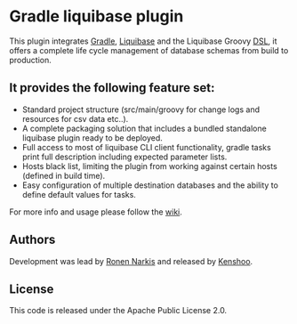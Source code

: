 # Gradle liquibase plugin
This plugin integrates [Gradle](http://gradle.org), [Liquibase](http://www.liquibase.org/) and the Liquibase Groovy [DSL](https://github.com/tlberglund/groovy-liquibase), it offers a complete life cycle management of database schemas from build to production.

## It provides the following feature set:

 * Standard project structure (src/main/groovy for change logs and resources for csv data etc..).
 * A complete packaging solution that includes a bundled standalone liquibase plugin ready to be deployed.
 * Full access to most of liquibase CLI client functionality, gradle tasks print full description including expected parameter lists.
 * Hosts black list, limiting the plugin from working against certain hosts (defined in build time).
 * Easy configuration of multiple destination databases and the ability to define default values for tasks. 

For more info and usage please follow the [wiki](https://github.com/kenshoo-gradle/gradle-liquibase-plugin/wiki).

## Authors
Development was lead by [Ronen Narkis](http://narkisr.com) and released by [Kenshoo](http://kenshoo.com).

## License
This code is released under the Apache Public License 2.0.

